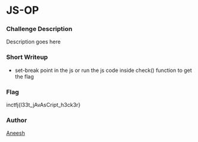 # JS-OP

### Challenge Description

Description goes here



### Short Writeup

* set-break point in the js or run the js code inside check() function to get the flag

### Flag

inctfj{l33t_jAvAsCript_h3ck3r}

### Author

[Aneesh](https://twitter.com/mal_f0y)
